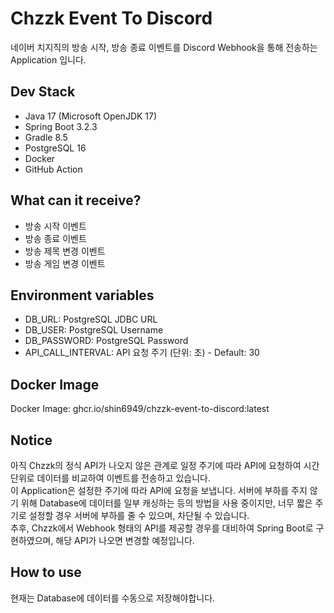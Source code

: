 # Chzzk Event To Discord
네이버 치지직의 방송 시작, 방송 종료 이벤트를 Discord Webhook을 통해 전송하는 Application 입니다.

## Dev Stack
- Java 17 (Microsoft OpenJDK 17)
- Spring Boot 3.2.3
- Gradle 8.5
- PostgreSQL 16
- Docker
- GitHub Action

## What can it receive?
- 방송 시작 이벤트
- 방송 종료 이벤트
- 방송 제목 변경 이벤트
- 방송 게임 변경 이벤트

## Environment variables
- DB_URL: PostgreSQL JDBC URL
- DB_USER: PostgreSQL Username
- DB_PASSWORD: PostgreSQL Password
- API_CALL_INTERVAL: API 요청 주기 (단위: 초) - Default: 30

## Docker Image
Docker Image: ghcr.io/shin6949/chzzk-event-to-discord:latest

## Notice
아직 Chzzk의 정식 API가 나오지 않은 관계로 일정 주기에 따라 API에 요청하여 시간 단위로 데이터를 비교하여 이벤트를 전송하고 있습니다.  
이 Application은 설정한 주기에 따라 API에 요청을 보냅니다. 서버에 부하를 주지 않기 위해 Database에 데이터를 일부 캐싱하는 등의 방법을 사용 중이지만, 너무 짧은 주기로 설정할 경우 서버에 부하를 줄 수 있으며, 차단될 수 있습니다.   
추후, Chzzk에서 Webhook 형태의 API를 제공할 경우를 대비하여 Spring Boot로 구현하였으며, 해당 API가 나오면 변경할 예정입니다.

## How to use
현재는 Database에 데이터를 수동으로 저장해야합니다.
